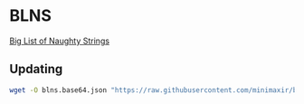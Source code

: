 # BLNS

[Big List of Naughty Strings](https://github.com/minimaxir/big-list-of-naughty-strings)

## Updating

```bash
wget -O blns.base64.json "https://raw.githubusercontent.com/minimaxir/big-list-of-naughty-strings/master/blns.base64.json"
```
